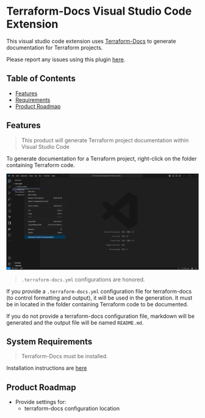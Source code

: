 # Terraform-Docs Visual Studio Code Extension

This visual studio code extension uses [Terraform-Docs](https://github.com/terraform-docs/terraform-docs) to generate documentation for Terraform projects.

Please report any issues using this plugin [here](https://github.com/Derek-Ashmore/terraform-docs-vscode/issues).

## Table of Contents
<!-- TOC depthFrom:2 depthTo:2 updateOnSave:false -->

- [Features](#features)
- [Requirements](#requirements)
- [Product Roadmap](#product-roadmap)

## Features

> This product will generate Terraform project documentation within Visual Studio Code

To generate documentation for a Terraform project, right-click on the folder containing Terraform code.

![Right-Click Demo](docs/images/right-click-demo.jpg)

> ```.terraform-docs.yml``` configurations are honored.

If you provide a ```.terraform-docs.yml``` configuration file for terraform-docs (to control formatting and output), it will be used in the generation. It must be in located in the folder containing Terraform code to be documented.

If you do not provide a terraform-docs configuration file, markdown will be generated and the output file will be named ```README.md```.

## System Requirements

> Terraform-Docs must be installed.

Installation instructions are [here](https://github.com/terraform-docs/terraform-docs#installation)

## Product Roadmap

* Provide settings for:
    * terraform-docs configuration location